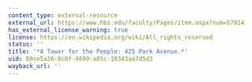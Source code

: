 ```yaml
---
content_type: external-resource
external_url: https://www.hbs.edu/faculty/Pages/item.aspx?num=57814
has_external_license_warning: true
license: https://en.wikipedia.org/wiki/All_rights_reserved
status: ''
title: '*A Tower for the People: 425 Park Avenue.*'
uid: 89ce5a26-8c0f-4699-a05c-18343aa7d5d3
wayback_url: ''
---
```

